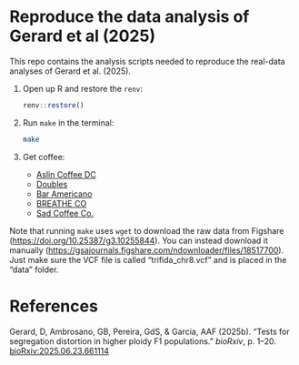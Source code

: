 
<!-- README.md is generated from README.Rmd. Please edit that file -->

# Reproduce the data analysis of Gerard et al (2025)

<!-- badges: start -->

<!-- badges: end -->

This repo contains the analysis scripts needed to reproduce the
real-data analyses of Gerard et al. (2025).

1.  Open up R and restore the `renv`:

    ``` r
    renv::restore()
    ```

2.  Run `make` in the terminal:

    ``` bash
    make
    ```

3.  Get coffee:

    - [Aslin Coffee DC](https://maps.app.goo.gl/n8vVbjkwwrC9fiyy5)
    - [Doubles](https://maps.app.goo.gl/CXNaN1HpgVxZDk9h6)
    - [Bar Americano](https://maps.app.goo.gl/U6XJmTazJssadUS4A)
    - [BREATHE CO](https://maps.app.goo.gl/CpVTvioWjSbm8zWx5)
    - [Sad Coffee Co.](https://maps.app.goo.gl/KYKTVSi57dWizNTQA)

Note that running `make` uses `wget` to download the raw data from
Figshare (<https://doi.org/10.25387/g3.10255844>). You can instead
download it manually
(<https://gsajournals.figshare.com/ndownloader/files/18517700>). Just
make sure the VCF file is called “trifida_chr8.vcf” and is placed in the
“data” folder.

# References

Gerard, D, Ambrosano, GB, Pereira, GdS, & Garcia, AAF (2025b). “Tests
for segregation distortion in higher ploidy F1 populations.” *bioRxiv*,
p. 1–20.
[bioRxiv:2025.06.23.661114](https://doi.org/10.1101/2025.06.23.661114)
